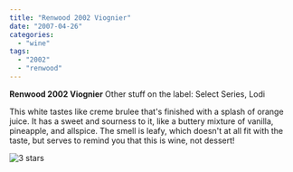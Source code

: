 ```yaml
---
title: "Renwood 2002 Viognier"
date: "2007-04-26"
categories:
  - "wine"
tags:
  - "2002"
  - "renwood"
---
```


**Renwood 2002 Viognier** Other stuff on the label: Select Series, Lodi

This white tastes like creme brulee that's finished with a splash of orange juice. It has a sweet and sourness to it, like a buttery mixture of vanilla, pineapple, and allspice. The smell is leafy, which doesn't at all fit with the taste, but serves to remind you that this is wine, not dessert!

![3 stars](http://www.rebeccagomezfarrell.com/wp-content/uploads/2009/02/rating_avocado1.gif "rating_avocado1")
